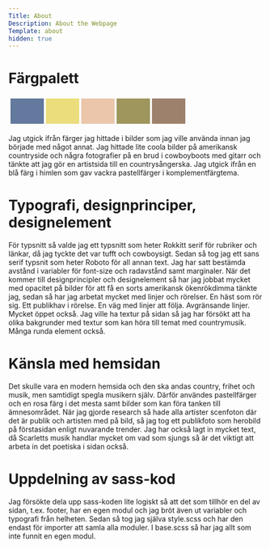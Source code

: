 ```yaml
---
Title: About
Description: About the Webpage
Template: about
hidden: true
---
```


# Färgpalett
<table style="border-spacing: 4px; border-collapse: separate">
    <tr>
        <td style="height: 50px; width: 50px; background-color: #63799D">
        <td style="height: 50px; width: 50px; background-color: #EBDD7C">
        <td style="height: 50px; width: 50px; background-color: #EBC6AB">
        <td style="height: 50px; width: 50px; background-color: #9E965C">
        <td style="height: 50px; width: 50px; background-color: #9E816C">
    </tr>
</table>
Jag utgick ifrån färger jag hittade i bilder som jag ville använda innan jag började med något annat. Jag hittade lite coola bilder på amerikansk countryside och några fotografier på en brud i cowboyboots med gitarr och tänkte att jag gör en artistsida till en countrysångerska. Jag utgick ifrån en blå färg i himlen som gav vackra pastellfärger i komplementfärgtema.

# Typografi, designprinciper, designelement
För typsnitt så valde jag ett typsnitt som heter Rokkitt serif för rubriker och länkar, då jag tyckte det var tufft och cowboysigt. Sedan så tog jag ett sans serif typsnit som heter Roboto för all annan text. Jag har satt bestämda avstånd i variabler för font-size och radavstånd samt marginaler. När det kommer till designprincipler och designelement så har jag jobbat mycket med opacitet på bilder för att få en sorts amerikansk ökenrökdimma tänkte jag, sedan så har jag arbetat mycket med linjer och rörelser. En häst som rör sig. Ett publikhav i rörelse. En väg med linjer att följa. Avgränsande linjer. Mycket öppet också. Jag ville ha textur på sidan så jag har försökt att ha olika bakgrunder med textur som kan höra till temat med countrymusik. Många runda element också. 

# Känsla med hemsidan
Det skulle vara en modern hemsida och den ska andas country, frihet och musik, men samtidigt spegla musikern själv. Därför användes pastellfärger och en rosa färg i det mesta samt bilder som kan föra tanken till ämnesområdet. När jag gjorde research så hade alla artister scenfoton där det är publik och artisten med på bild, så jag tog ett publikfoto som herobild på förstasidan enligt nuvarande trender. Jag har också lagt in mycket text, då Scarletts musik handlar mycket om vad som sjungs så är det viktigt att arbeta in det poetiska i sidan också.

# Uppdelning av sass-kod
Jag försökte dela upp sass-koden lite logiskt så att det som tillhör en del av sidan, t.ex. footer, har en egen modul och jag bröt även ut variabler och typografi från helheten. Sedan så tog jag själva style.scss och har den endast för importer att samla alla moduler. I base.scss så har jag allt som inte funnit en egen modul.